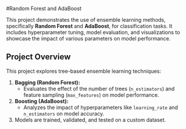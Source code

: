 #Random Forest and AdaBoost

This project demonstrates the use of ensemble learning methods, specifically **Random Forest** and **AdaBoost**, for classification tasks. It includes hyperparameter tuning, model evaluation, and visualizations to showcase the impact of various parameters on model performance.
## Project Overview
This project explores tree-based ensemble learning techniques:
1. **Bagging (Random Forest):**
   - Evaluates the effect of the number of trees (`n_estimators`) and feature sampling (`max_features`) on model performance.
2. **Boosting (AdaBoost):**
   - Analyzes the impact of hyperparameters like `learning_rate` and `n_estimators` on model accuracy.
3. Models are trained, validated, and tested on a custom dataset.
